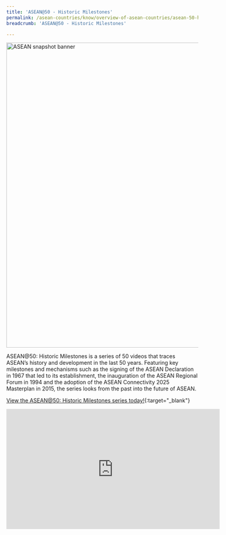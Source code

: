 ```yaml
---
title: 'ASEAN@50 - Historic Milestones'
permalink: /asean-countries/know/overview-of-asean-countries/asean-50-historic-milestones/
breadcrumb: 'ASEAN@50 - Historic Milestones'

---
```



<img src="\images\asean-countries\asean-50.jpg" alt="ASEAN snapshot banner" style="width:800px;" />

ASEAN@50: Historic Milestones is a series of 50 videos that traces ASEAN’s history and development in the last 50 years. Featuring key milestones and mechanisms such as the signing of the ASEAN Declaration in 1967 that led to its establishment, the inauguration of the ASEAN Regional Forum in 1994 and the adoption of the ASEAN Connectivity 2025  Masterplan in 2015, the series looks from the past into the future of ASEAN. 

[View the ASEAN@50: Historic Milestones series today!](https://www.youtube.com/playlist?list=PL8iW4pSvDCw4DaQqnEOO0hL5vD8BFxsEu){:target="_blank"}

<div class="bp-youtube">
<iframe width="560" height="315" src="https://www.youtube.com/embed/videoseries?list=PL8iW4pSvDCw4DaQqnEOO0hL5vD8BFxsEu" frameborder="0" allow="accelerometer; autoplay; encrypted-media; gyroscope; picture-in-picture" allowfullscreen></iframe>
</div>